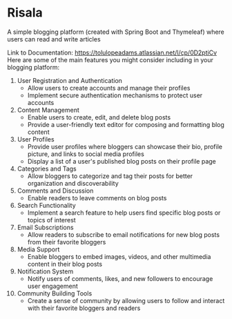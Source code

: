 # Risala
A simple blogging platform (created with Spring Boot and Thymeleaf) where users can read and write articles


Link to Documentation: https://tolulopeadams.atlassian.net/l/cp/0D2ptiCv
Here are some of the main features you might consider including in your blogging platform:
<ol>
    <li>
        User Registration and Authentication
        <ul>
            <li>Allow users to create accounts and manage their profiles</li>
            <li>Implement secure authentication mechanisms to protect user accounts</li>
        </ul>
    </li>
    <li>
        Content Management
        <ul>
            <li>Enable users to create, edit, and delete blog posts</li>
            <li>Provide a user-friendly text editor for composing and formatting blog content</li>
        </ul>
    </li>
    <li>
        User Profiles
        <ul>
            <li>Provide user profiles where bloggers can showcase their bio, profile picture, and links to social media profiles</li>
            <li>Display a list of a user's published blog posts on their profile page</li>
        </ul>
    </li>
    <li>
        Categories and Tags
        <ul>
            <li>Allow bloggers to categorize and tag their posts for better organization and discoverability</li>
        </ul>
    </li>
    <li>
        Comments and Discussion
        <ul>
            <li>Enable readers to leave comments on blog posts</li>
        </ul>
    </li>
    <li>
        Search Functionality
        <ul>
            <li>Implement a search feature to help users find specific blog posts or topics of interest</li>
        </ul>
    </li>
    <li>
        Email Subscriptions
        <ul>
            <li>Allow readers to subscribe to email notifications for new blog posts from their favorite bloggers</li>
        </ul>
    </li>
    <li>
        Media Support
        <ul>
            <li>Enable bloggers to embed images, videos, and other multimedia content in their blog posts</li>
        </ul>
    </li>
    <li>
        Notification System
        <ul>
            <li>Notify users of comments, likes, and new followers to encourage user engagement</li>
        </ul>
    </li>
    <li>
        Community Building Tools
        <ul>
            <li>Create a sense of community by allowing users to follow and interact with their favorite bloggers and readers</li>
        </ul>
    </li>
</ol>
